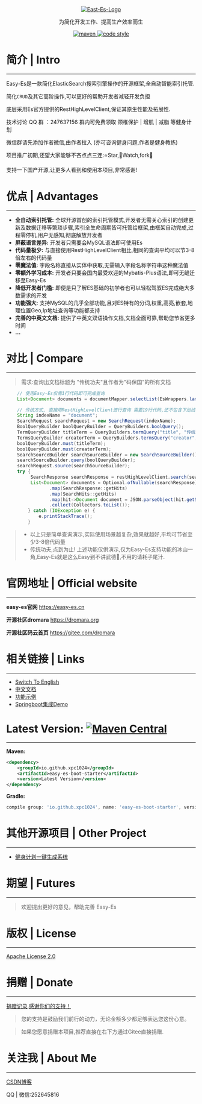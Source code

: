 <p align="center">
  <a href="https://www.yuque.com/laohan-14b9d/foyrfa/naw1ie">
   <img alt="East-Es-Logo" src="https://iknow.hs.net/6361ec1d-edca-4358-98c1-e7a309e15a39.png">
  </a>
</p>

<p align="center">
  为简化开发工作、提高生产效率而生
</p>

<p align="center">
  <a href="https://search.maven.org/search?q=g:io.github.xpc1024%20a:easy-*">
    <img alt="maven" src="https://img.shields.io/github/v/release/xpc1024/easy-es?include_prereleases&logo=xpc&style=plastic">
  </a>

  <a href="https://www.apache.org/licenses/LICENSE-2.0">
    <img alt="code style" src="https://img.shields.io/badge/license-Apache%202-4EB1BA.svg?style=flat-square">
  </a>
</p>

# 简介 | Intro
---

Easy-Es是一款简化ElasticSearch搜索引擎操作的开源框架,全自动智能索引托管.

简化`CRUD`及其它高阶操作,可以更好的帮助开发者减轻开发负担

底层采用Es官方提供的RestHighLevelClient,保证其原生性能及拓展性.

技术讨论 QQ 群 ：247637156 群内可免费领取 颈椎保护 | 增肌 | 减脂 等健身计划

微信群请先添加作者微信,由作者拉入 (亦可咨询健身问题,作者是健身教练)

项目推广初期,还望大家能够不吝点点三连:⭐Star,👀Watch,fork📌

支持一下国产开源,让更多人看到和使用本项目,非常感谢!

# 优点 | Advantages
---

- **全自动索引托管:** 全球开源首创的索引托管模式,开发者无需关心索引的创建更新及数据迁移等繁琐步骤,索引全生命周期皆可托管给框架,由框架自动完成,过程零停机,用户无感知,彻底解放开发者
- **屏蔽语言差异:** 开发者只需要会MySQL语法即可使用Es
- **代码量极少:** 与直接使用RestHighLevelClient相比,相同的查询平均可以节3-8倍左右的代码量
- **零魔法值:** 字段名称直接从实体中获取,无需输入字段名称字符串这种魔法值
- **零额外学习成本:** 开发者只要会国内最受欢迎的Mybatis-Plus语法,即可无缝迁移至Easy-Es
- **降低开发者门槛:** 即便是只了解ES基础的初学者也可以轻松驾驭ES完成绝大多数需求的开发
- **功能强大:** 支持MySQL的几乎全部功能,且对ES特有的分词,权重,高亮,嵌套,地理位置Geo,Ip地址查询等功能都支持
- **完善的中英文文档:** 提供了中英文双语操作文档,文档全面可靠,帮助您节省更多时间
- **...**

# 对比 | Compare
---
> 需求:查询出文档标题为 "传统功夫"且作者为"码保国"的所有文档
```java
    // 使用Easy-Es仅需1行代码即可完成查询
    List<Document> documents = documentMapper.selectList(EsWrappers.lambdaQuery(Document.class).eq(Document::getTitle, "传统功夫").eq(Document::getCreator, "码保国"));
```


```java
    // 传统方式, 直接用RestHighLevelClient进行查询 需要19行代码,还不包含下划线转驼峰,自定义字段处理及_id处理等代码
    String indexName = "document";
    SearchRequest searchRequest = new SearchRequest(indexName);
    BoolQueryBuilder boolQueryBuilder = QueryBuilders.boolQuery();
    TermQueryBuilder titleTerm = QueryBuilders.termQuery("title", "传统功夫");
    TermsQueryBuilder creatorTerm = QueryBuilders.termsQuery("creator", "码保国");
    boolQueryBuilder.must(titleTerm);
    boolQueryBuilder.must(creatorTerm);
    SearchSourceBuilder searchSourceBuilder = new SearchSourceBuilder();
    searchSourceBuilder.query(boolQueryBuilder);
    searchRequest.source(searchSourceBuilder);
    try {
         SearchResponse searchResponse = restHighLevelClient.search(searchRequest, RequestOptions.DEFAULT);
         List<Document> documents = Optional.ofNullable(searchResponse)
                .map(SearchResponse::getHits)
                .map(SearchHits::getHits)
                .map(hit->Document document = JSON.parseObject(hit.getSourceAsString(),Document.class))
                .collect(Collectors.toList());
        } catch (IOException e) {
            e.printStackTrace();
        }
```
> * 以上只是简单查询演示,实际使用场景越复杂,效果就越好,平均可节省至少3-8倍代码量
> * 传统功夫,点到为止! 上述功能仅供演示,仅为Easy-Es支持功能的冰山一角,Easy-Es就是这么Easy到不讲武德💪,不用的请耗子尾汁.

# 官网地址 | Official website
---

**easy-es官网** https://easy-es.cn

**开源社区dromara** https://dromara.org

**开源社区码云首页** https://gitee.com/dromara


# 相关链接 | Links
---

- [Switch To English](https://gitee.com/easy-es/easy-es/blob/master/README_EN.md)
- [中文文档](https://www.yuque.com/books/share/52959a47-d9e5-404e-a750-7d139dfd3b24/naw1ie)
- [功能示例](https://gitee.com/easy-es/easy-es-springboot-demo)
- [Springboot集成Demo](https://easy-es.cn/#/demo)

# Latest Version: [![Maven Central](https://img.shields.io/github/v/release/xpc1024/easy-es?include_prereleases&logo=xpc&style=plastic)](https://search.maven.org/search?q=g:io.github.xpc1024%20a:easy-*)
---
**Maven:**
``` xml
<dependency>
    <groupId>io.github.xpc1024</groupId>
    <artifactId>easy-es-boot-starter</artifactId>
    <version>Latest Version</version>
</dependency>
```
**Gradle:**
```groovy
compile group: 'io.github.xpc1024', name: 'easy-es-boot-starter', version: 'Latest Version'
```

# 其他开源项目 | Other Project
---

- [健身计划一键生成系统](https://gitee.com/easy-es/fit-plan)

# 期望 | Futures
---

> 欢迎提出更好的意见，帮助完善 Easy-Es

# 版权 | License
---

[Apache License 2.0](https://www.apache.org/licenses/LICENSE-2.0)

# 捐赠 | Donate
---

[捐赠记录,感谢你们的支持！](https://easy-es.cn/#/donate-log)

> 您的支持是鼓励我们前行的动力，无论金额多少都足够表达您这份心意。

> 如果您愿意捐赠本项目,推荐直接在右下方通过Gitee直接捐赠.

# 关注我 | About Me
---

[CSDN博客](https://blog.csdn.net/lovexiaotaozi?spm=3001.5343)

QQ | 微信:252645816
